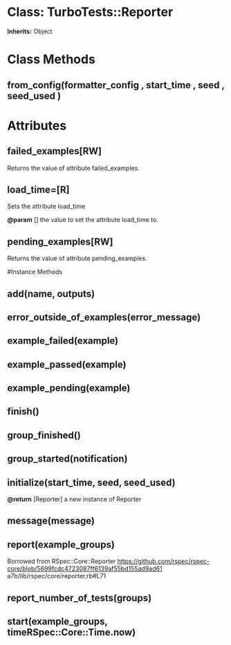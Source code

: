 # Class: TurboTests::Reporter
**Inherits:** Object
    



# Class Methods
## from_config(formatter_config , start_time , seed , seed_used ) [](#method-c-from_config)
# Attributes
## failed_examples[RW] [](#attribute-i-failed_examples)
Returns the value of attribute failed_examples.

## load_time=[R] [](#attribute-i-load_time=)
Sets the attribute load_time

**@param** [] the value to set the attribute load_time to.

## pending_examples[RW] [](#attribute-i-pending_examples)
Returns the value of attribute pending_examples.


#Instance Methods
## add(name, outputs) [](#method-i-add)

## error_outside_of_examples(error_message) [](#method-i-error_outside_of_examples)

## example_failed(example) [](#method-i-example_failed)

## example_passed(example) [](#method-i-example_passed)

## example_pending(example) [](#method-i-example_pending)

## finish() [](#method-i-finish)

## group_finished() [](#method-i-group_finished)

## group_started(notification) [](#method-i-group_started)

## initialize(start_time, seed, seed_used) [](#method-i-initialize)

**@return** [Reporter] a new instance of Reporter

## message(message) [](#method-i-message)

## report(example_groups) [](#method-i-report)
Borrowed from RSpec::Core::Reporter
https://github.com/rspec/rspec-core/blob/5699fcdc4723087ff6139af55bd155ad9ad61
a7b/lib/rspec/core/reporter.rb#L71

## report_number_of_tests(groups) [](#method-i-report_number_of_tests)

## start(example_groups, timeRSpec::Core::Time.now) [](#method-i-start)

